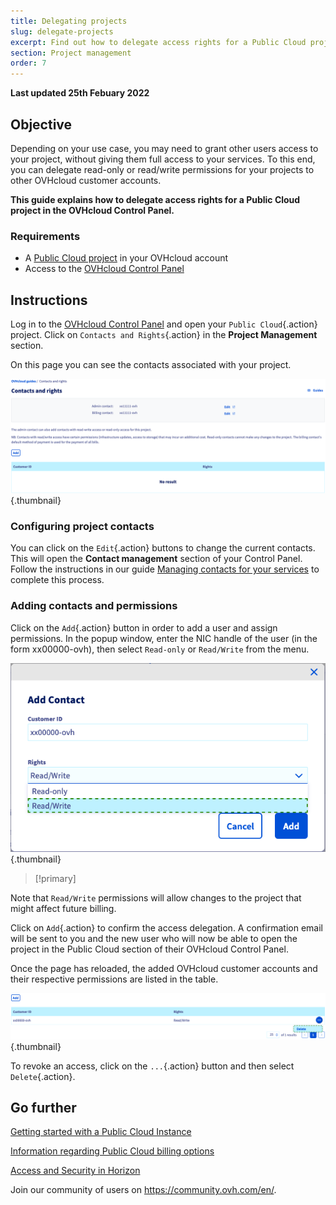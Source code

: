 ```yaml
---
title: Delegating projects
slug: delegate-projects
excerpt: Find out how to delegate access rights for a Public Cloud project to other OVHcloud accounts
section: Project management
order: 7
---
```


**Last updated 25th Febuary 2022**
 
## Objective

Depending on your use case, you may need to grant other users access to your project, without giving them full access to your services. 
To this end, you can delegate read-only or read/write permissions for your projects to other OVHcloud customer accounts.

**This guide explains how to delegate access rights for a Public Cloud project in the OVHcloud Control Panel.**

### Requirements

- A [Public Cloud project](https://www.ovhcloud.com/en-gb/public-cloud/) in your OVHcloud account
- Access to the [OVHcloud Control Panel](https://www.ovh.com/auth/?action=gotomanager&from=https://www.ovh.co.uk/&ovhSubsidiary=GB)

## Instructions

Log in to the [OVHcloud Control Panel](https://www.ovh.com/auth/?action=gotomanager&from=https://www.ovh.co.uk/&ovhSubsidiary=GB) and open your `Public Cloud`{.action} project. Click on `Contacts and Rights`{.action} in the **Project Management** section.

On this page you can see the contacts associated with your project.

![public-cloud-delegate-projects](images/delegatingproject01.png){.thumbnail}

### Configuring project contacts

You can click on the `Edit`{.action} buttons to change the current contacts. This will open the **Contact management** section of your Control Panel. Follow the instructions in our guide [Managing contacts for your services](https://docs.ovh.com/gb/en/customer/managing-contacts/) to complete this process.

### Adding contacts and permissions

Click on the `Add`{.action} button in order to add a user and assign permissions. In the popup window, enter the NIC handle of the user (in the form xx00000-ovh), then select `Read-only` or `Read/Write` from the menu.

![public-cloud-delegate-projects](images/delegatingproject02.png){.thumbnail}

> [!primary]
>
Note that `Read/Write` permissions will allow changes to the project that might affect future billing.
>
 
Click on `Add`{.action} to confirm the access delegation. A confirmation email will be sent to you and the new user who will now be able to open the project in the Public Cloud section of their OVHcloud Control Panel.

Once the page has reloaded, the added OVHcloud customer accounts and their respective permissions are listed in the table.

![public-cloud-delegate-projects](images/delegatingproject03.png){.thumbnail}

To revoke an access, click on the `...`{.action} button and then select `Delete`{.action}.


## Go further

[Getting started with a Public Cloud Instance](https://docs.ovh.com/gb/en/public-cloud/public-cloud-first-steps/)

[Information regarding Public Cloud billing options](https://docs.ovh.com/gb/en/public-cloud/information-on-cloud-billing-options/)

[Access and Security in Horizon](https://docs.ovh.com/gb/en/public-cloud/access_and_security_in_horizon/)

Join our community of users on <https://community.ovh.com/en/>.